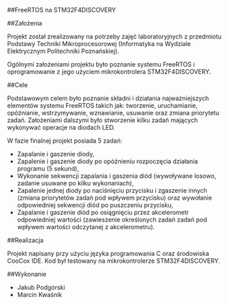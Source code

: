 ##FreeRTOS na STM32F4DISCOVERY

##Założenia

Projekt został zrealizowany na potrzeby zajęć laboratoryjnych z przedmiotu Podstawy Techniki Mikroprocesorowej (Informatyka na Wydziale Elektrycznym Politechniki Poznańskiej).

Ogólnymi założeniami projektu było poznanie systemu FreeRTOS i oprogramowanie z jego użyciem mikrokontrolera STM32F4DISCOVERY.

##Cele

Podstawowym celem było poznanie składni i działania najważniejszych elementów systemu FreeRTOS takich jak: tworzenie, uruchamianie, opóźnianie, wstrzymywanie, wznawianie, usuwanie oraz zmiana priorytetu zadań. Założeniami dalszymi było stworzenie kilku zadań mających wykonywać operacje na diodach LED.

W fazie finalnej projekt posiada 5 zadań:
* Zapalanie i gaszenie diody,
* Zapalenie i gaszenie diody po opóźnieniu rozpoczęcia działania programu (5 sekund),
* Wykonanie sekwencji zapalania i gaszenia diód (wywoływane losowo, zadanie usuwane po kilku wykonaniach),
* Zapalenie jednej diody po naciśnięciu przycisku i zgaszenie innych (zmiana priorytetów zadań pod wpływem przycisku) oraz wywołanie odpowiedniej sekwencji diód po puszczeniu przycisku,
* Zapalanie i gaszenie diód po osiągnięciu przez akcelerometr odpowiedniej wartości (zawieszenie określonych zadań zadań pod wpływem wartości odczytanej z akcelerometru).

##Realizacja

Projekt napisany przy użyciu języka programowania C oraz środowiska CooCox IDE. Kod był testowany na mikrokontrolerze STM32F4DISCOVERY.

##Wykonanie
* Jakub Podgórski
* Marcin Kwaśnik

